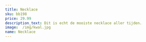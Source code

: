 ```yaml
---
title: Necklace 
sku: bb198
price: 29.99
description_text: Dit is echt de mooiste necklace aller tijden.
image:  /img/kwal.jpg
name: Necklace
---
```

